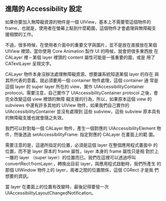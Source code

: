 進階的 Accessibility 設定
-----------------------

如果你要加入無障礙資源的物件是一個 UIView，基本上不需要管這個物件的
frame，也就是，使用者在螢幕上點到什麼範圍，這個物件才會處理與無障礙支
援相關的工作。

不過，很多時候，在使用者介面中的重要文字與圖片，並不是放在直接放在某個
UIView 裡頭，當你使用 Core Animation 製作 UI 的時候，就會把很多東西放
在 CALayer 裡－某個 layer 裡頭的 content 屬性可能是一張重要的圖，或是
用了 CATextLayer 呈現文字。

CALayer 物件本身沒辦法處理無障礙資源。想要讓系統知道某個 layer 的存在
與其所代表的意義，就必須要用一個 container 物件處理，這個 container 通
常是這個 layer 的 super layer 所在的 view，實作
UIAccessibilityContainer protocol。需要注意，自己實作了
UIAccessibilityContainer protocol 之後，會完全改變這個 view 裡頭的無障
礙支援的行為，所以，如果原本這個 view 的 subviews 中還有許多其他的
UIView 物件，如果我們自己實作的 UIAccessibilityContainer 並沒有處理到
這些 subview，這些 subview 原本具有的無障礙支援也就會隨之失效。

我們可以針對每一個 CALayer 物件，產生一個對應的 UIAccessibilityElement
物件，然後透過 setAccessibilityFrame: 指定對應的 CALayer 在畫面上的範
圍。

需要注意的是，這邊所指定的位置，必須是這個 layer 在整個應用程式畫面中
的位置，而不是 layer 原本的 frame 屬性，layer 本身的 frame 屬性只是相
對於上一層的 layer （super layer）的位置而已。我們在這裡可以透過呼叫
convertRect:fromLayer:，轉換出目前 layer，與應用程式啟動時，我們所產生
的那個 UIWindow 物件上的 layer，兩者之間的位置關係，這個 CGRect 才是我
們想要的資訊。

當 layer 在畫面上的位置有改變時，最後記得要發一次
UIAccessibilityLayoutChangedNotification。